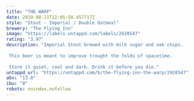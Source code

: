 ```yaml
---
title: "THE WARP"
date: 2019-08-21T12:05:58.457717Z
style: "Stout - Imperial / Double Oatmeal"
brewery: "The Flying Inn"
image: "https://labels.untappd.com/labels/2920547"
rating: "3.97"
description: "Imperial Stout brewed with milk sugar and oak chips.  This beer is meant to improve trought the folds of spacetime.  Store it quiet, cool and dark. Drink it before you die."
untappd_url: "https://untappd.com/b/the-flying-inn-the-warp/2920547"
abv: "13.0"
ibu: "0"
robots: noindex,nofollow
---
```

